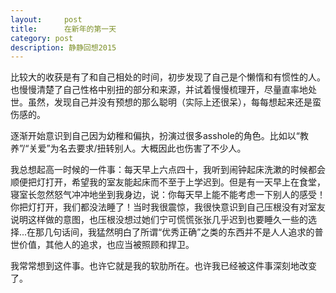 ```yaml
---
layout:     post
title:      在新年的第一天
category: post
description: 静静回想2015
---
```

比较大的收获是有了和自己相处的时间，初步发现了自己是个懒惰和有惯性的人。也慢慢清楚了自己性格中别扭的部分和来源，并试着慢慢梳理开，尽量直率地处世。虽然，发现自己并没有预想的那么聪明（实际上还很呆），每每想起来还是蛮伤感的。

逐渐开始意识到自己因为幼稚和偏执，扮演过很多asshole的角色。比如以“教养”/“关爱”为名去要求/扭转别人。大概因此也伤害了不少人。

我总想起高一时候的一件事：每天早上六点四十，我听到闹钟起床洗漱的时候都会顺便把灯打开，希望我的室友能起床而不至于上学迟到。但是有一天早上在食堂，寝室长忽然怒气冲冲地坐到我身边，说：你每天早上能不能考虑一下别人的感受！你把灯打开，我们都没法睡了！当时我很震惊，我很快意识到自己压根没有对室友说明这样做的意图，也压根没想过她们宁可慌慌张张几乎迟到也要睡久一些的选择...在那几句话间，我猛然明白了所谓“优秀正确”之类的东西并不是人人追求的普世价值，其他人的追求，也应当被照顾和捍卫。

我常常想到这件事。也许它就是我的软肋所在。也许我已经被这件事深刻地改变了。